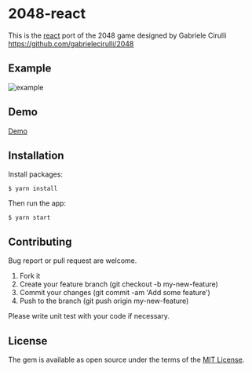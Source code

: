 # 2048-react

This is the [react](https://reactjs.org/) port of the 2048 game designed by Gabriele Cirulli https://github.com/gabrielecirulli/2048

## Example

![example](https://user-images.githubusercontent.com/19590194/64501857-c37bc600-d2f5-11e9-80b2-879fcaa060e2.png)

## Demo

[Demo](https://vannamnguyen.github.io/2048-react/)

## Installation

Install packages:

```
$ yarn install
```

Then run the app:

```
$ yarn start
```

## Contributing

Bug report or pull request are welcome.

1. Fork it
2. Create your feature branch (git checkout -b my-new-feature)
3. Commit your changes (git commit -am 'Add some feature')
4. Push to the branch (git push origin my-new-feature)

Please write unit test with your code if necessary.

## License

The gem is available as open source under the terms of the [MIT License](MIT-LICENSE).
